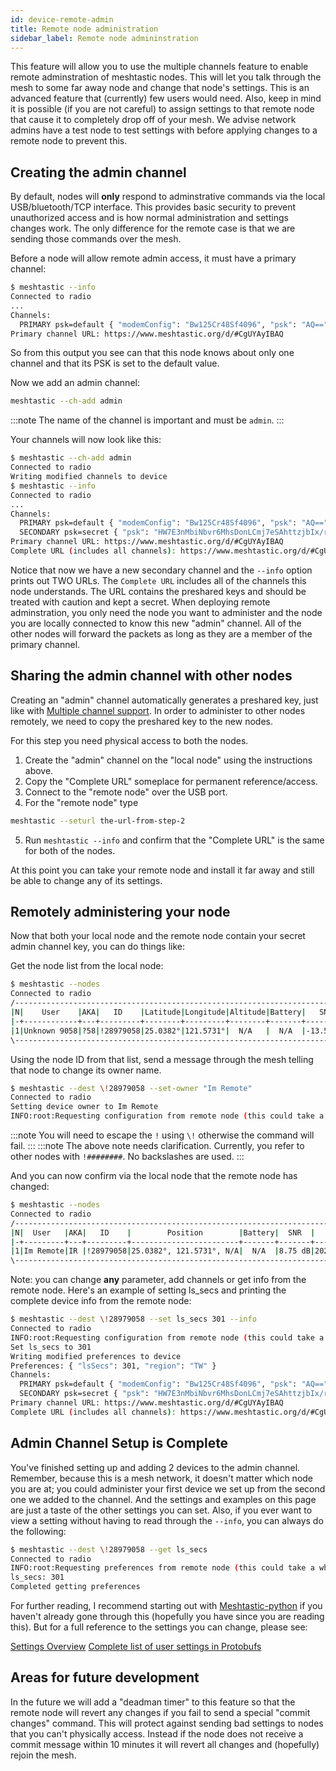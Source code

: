 ```yaml
---
id: device-remote-admin
title: Remote node administration
sidebar_label: Remote node admininstration
---
```


This feature will allow you to use the multiple channels feature to enable remote adminstration of meshtastic nodes.  This will let you talk through the mesh to some far away node and change that node's settings.  This is an advanced feature that (currently) few users would need.  Also, keep in mind it is possible (if you are not careful) to assign settings to that remote node that cause it to completely drop off of your mesh. We advise network admins have a test node to test settings with before applying changes to a remote node to prevent this.

## Creating the admin channel

By default, nodes will **only** respond to adminstrative commands via the local USB/bluetooth/TCP interface.  This provides basic security to prevent unauthorized access and is how normal administration and settings changes work.  The only difference for the remote case is that we are sending those commands over the mesh.

Before a node will allow remote admin access, it must have a primary channel:
```bash title="Expected output"
$ meshtastic --info
Connected to radio
...
Channels:
  PRIMARY psk=default { "modemConfig": "Bw125Cr48Sf4096", "psk": "AQ==" }
Primary channel URL: https://www.meshtastic.org/d/#CgUYAyIBAQ
```

So from this output you see can that this node knows about only one channel and that its PSK is set to the default value.

Now we add an admin channel: 

```bash title="Command"
meshtastic --ch-add admin
```

:::note
The name of the channel is important and must be `admin`.
:::

Your channels will now look like this:
```bash title="Expected output"
$ meshtastic --ch-add admin
Connected to radio
Writing modified channels to device
$ meshtastic --info
Connected to radio
...
Channels:
  PRIMARY psk=default { "modemConfig": "Bw125Cr48Sf4096", "psk": "AQ==" }
  SECONDARY psk=secret { "psk": "HW7E3nMbiNbvr6MhsDonLCmj7eSAhttzjbIx/r5OQmg=", "name": "admin" }
Primary channel URL: https://www.meshtastic.org/d/#CgUYAyIBAQ
Complete URL (includes all channels): https://www.meshtastic.org/d/#CgUYAyIBAQopIiAdbsTecxuI1u-voyGwOicsKaPt5ICG23ONsjH-vk5CaCoFYWRtaW4
```

Notice that now we have a new secondary channel and the `--info` option prints out TWO URLs.  The `Complete URL` includes all of the channels this node understands.  The URL contains the preshared keys and should be treated with caution and kept a secret.  When deploying remote adminstration, you only need the node you want to administer and the node you are locally connected to know this new "admin" channel. All of the other nodes will forward the packets as long as they are a member of the primary channel.

## Sharing the admin channel with other nodes

Creating an "admin" channel automatically generates a preshared key, just like with [Multiple channel support](./device-channels). In order to administer to other nodes remotely, we need to copy the preshared key to the new nodes.

For this step you need physical access to both the nodes.

1. Create the "admin" channel on the "local node" using the instructions above.
2. Copy the "Complete URL" someplace for permanent reference/access.
3. Connect to the "remote node" over the USB port.
4. For the "remote node" type
  ```bash
  meshtastic --seturl the-url-from-step-2
  ```
5. Run `meshtastic --info` and confirm that the "Complete URL" is the same for both of the nodes.

At this point you can take your remote node and install it far away and still be able to change any of its settings.

## Remotely administering your node

Now that both your local node and the remote node contain your secret admin channel key, you can do things like:

Get the node list from the local node:

```bash title="Expected output"
$ meshtastic --nodes
Connected to radio
/-------------------------------------------------------------------------------------------------------------\
|N|    User    |AKA|   ID    |Latitude|Longitude|Altitude|Battery|   SNR   |     LastHeard     |    Since     |
|-+------------+---+---------+--------+---------+--------+-------+---------+-------------------+--------------|
|1|Unknown 9058|?58|!28979058|25.0382°|121.5731°|  N/A   |  N/A  |-13.50 dB|2021-03-22 09:25:42|19 seconds ago|
\-------------------------------------------------------------------------------------------------------------/
```

Using the node ID from that list, send a message through the mesh telling that node to change its owner name.

```bash title="Expected output"
$ meshtastic --dest \!28979058 --set-owner "Im Remote"
Connected to radio
Setting device owner to Im Remote
INFO:root:Requesting configuration from remote node (this could take a while)
```

:::note
You will need to escape the `!` using `\!` otherwise the command will fail.
:::
:::note
The above note needs clarification. Currently, you refer to other nodes with `!########`. No backslashes are used.
:::

And you can now confirm via the local node that the remote node has changed:

```bash title="Expected output"
$ meshtastic --nodes 
Connected to radio
/----------------------------------------------------------------------------------------------------\
|N|  User   |AKA|   ID    |        Position        |Battery|  SNR  |     LastHeard     |    Since    |
|-+---------+---+---------+------------------------+-------+-------+-------------------+-------------|
|1|Im Remote|IR |!28979058|25.0382°, 121.5731°, N/A|  N/A  |8.75 dB|2021-03-22 09:35:42|3 minutes ago|
\----------------------------------------------------------------------------------------------------/
```

Note: you can change **any** parameter, add channels or get info from the remote node.  Here's an example of setting ls_secs and printing the complete device info from the remote node:

```bash title="Expected output"
$ meshtastic --dest \!28979058 --set ls_secs 301 --info
Connected to radio
INFO:root:Requesting configuration from remote node (this could take a while)
Set ls_secs to 301
Writing modified preferences to device
Preferences: { "lsSecs": 301, "region": "TW" }
Channels:
  PRIMARY psk=default { "modemConfig": "Bw125Cr48Sf4096", "psk": "AQ==" }
  SECONDARY psk=secret { "psk": "HW7E3nMbiNbvr6MhsDonLCmj7eSAhttzjbIx/r5OQmg=", "name": "admin" }
Primary channel URL: https://www.meshtastic.org/d/#CgUYAyIBAQ
Complete URL (includes all channels): https://www.meshtastic.org/d/#CgUYAyIBAQopIiAdbsTecxuI1u-voyGwOicsKaPt5ICG23ONsjH-vk5CaCoFYWRtaW4
```

## Admin Channel Setup is Complete

You've finished setting up and adding 2 devices to the admin channel. Remember, because this is a mesh network, it doesn't matter which node you are at; you could administer your first device we set up from the second one we added to the channel. And the settings and examples on this page are just a taste of the other settings you can set. Also, if you ever want to view a setting without having to read through the `--info`, you can always do the following:

```bash title="--get vs. --info"
$ meshtastic --dest \!28979058 --get ls_secs
Connected to radio
INFO:root:Requesting preferences from remote node (this could take a while)
ls_secs: 301
Completed getting preferences
```

For further reading, I recommend starting out with [Meshtastic-python](../python/python-cli) if you haven't already gone through this (hopefully you have since you are reading this). But for a full reference to the settings you can change, please see:

[Settings Overview](/docs/settings)
[Complete list of user settings in Protobufs](https://meshtastic.org/docs/developers/protobufs/api#radioconfiguserpreferences)

## Areas for future development

In the future we will add a "deadman timer" to this feature so that the remote node will revert any changes if you fail to send a special "commit changes" command.  This will protect against sending bad settings to nodes that you can't physically access.  Instead if the node does not receive a commit message within 10 minutes it will revert all changes and (hopefully) rejoin the mesh.